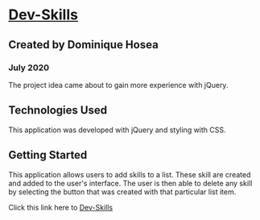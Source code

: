 # [Dev-Skills](https://codepen.io/hosead6168/pen/RwryLLL)

## Created by Dominique Hosea

### July 2020

<!-- Link to the project via netlify -->


The project idea came about to gain more experience with jQuery.


## Technologies Used

This application was developed with jQuery and styling with CSS.



## Getting Started

This application allows users to add skills to a list. These skill are created and added to the user's interface. The user is then able to delete any skill by selecting the button that was created with that particular list item. 

Click this link here to [Dev-Skills](https://codepen.io/hosead6168/pen/RwryLLL)


